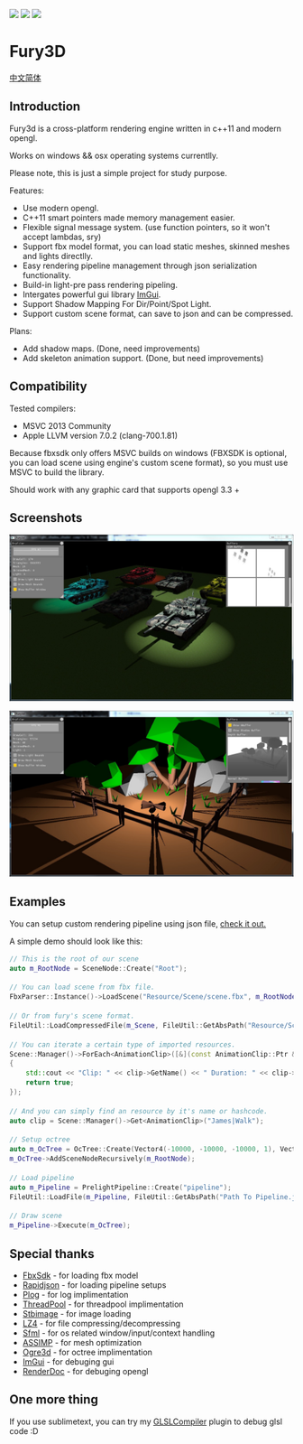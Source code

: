 ![](https://img.shields.io/badge/dev-v0.2.1-green.svg) ![](https://img.shields.io/badge/build-passing-green.svg) ![](https://img.shields.io/badge/license-MIT-blue.svg)

# Fury3D

[中文简体](README.ZH-CN.md)

## Introduction

Fury3d is a cross-platform rendering engine written in c++11 and modern opengl.

Works on windows && osx operating systems currentlly.

Please note, this is just a simple project for study purpose.

Features: 

* Use modern opengl.
* C++11 smart pointers made memory management easier.
* Flexible signal message system. (use function pointers, so it won't accept lambdas, sry)
* Support fbx model format, you can load static meshes, skinned meshes and lights directlly.
* Easy rendering pipeline management through json serialization functionality.
* Build-in light-pre pass rendering pipeling.
* Intergates powerful gui library [ImGui](https://github.com/ocornut/imgui).
* Support Shadow Mapping For Dir/Point/Spot Light.
* Support custom scene format, can save to json and can be compressed.

Plans:

* Add shadow maps. (Done, need improvements)
* Add skeleton animation support. (Done, but need improvements)

## Compatibility

Tested compilers: 

* MSVC 2013 Community
* Apple LLVM version 7.0.2 (clang-700.1.81)

Because fbxsdk only offers MSVC builds on windows (FBXSDK is optional, you can load scene using engine's custom scene format), so you must use MSVC to build the library.

Should work with any graphic card that supports opengl 3.3 +

## Screenshots

![Shadows](screenshots/1.jpg)

![PolyScene](screenshots/2.jpg)

## Examples

You can setup custom rendering pipeline using json file, [check it out.](https://github.com/sindney/fury3d/blob/master/examples/bin/Resource/Pipeline/DefferedLighting.json)

A simple demo should look like this: 

~~~~~~~~~~cpp
// This is the root of our scene
auto m_RootNode = SceneNode::Create("Root");

// You can load scene from fbx file.
FbxParser::Instance()->LoadScene("Resource/Scene/scene.fbx", m_RootNode, importOptions);

// Or from fury's scene format.
FileUtil::LoadCompressedFile(m_Scene, FileUtil::GetAbsPath("Resource/Scene/scene.bin"));

// You can iterate a certain type of imported resources.
Scene::Manager()->ForEach<AnimationClip>([&](const AnimationClip::Ptr &clip) -> bool
{
	std::cout << "Clip: " << clip->GetName() << " Duration: " << clip->GetDuration() << std::endl;
	return true;
});

// And you can simply find an resource by it's name or hashcode.
auto clip = Scene::Manager()->Get<AnimationClip>("James|Walk");

// Setup octree
auto m_OcTree = OcTree::Create(Vector4(-10000, -10000, -10000, 1), Vector4(10000, 10000, 10000, 1), 2);
m_OcTree->AddSceneNodeRecursively(m_RootNode);

// Load pipeline
auto m_Pipeline = PrelightPipeline::Create("pipeline");
FileUtil::LoadFile(m_Pipeline, FileUtil::GetAbsPath("Path To Pipeline.json"));

// Draw scene
m_Pipeline->Execute(m_OcTree);
~~~~~~~~~~

## Special thanks

* [FbxSdk](http://www.autodesk.com/products/fbx/overview) - for loading fbx model
* [Rapidjson](https://github.com/miloyip/rapidjson) - for loading pipeline setups
* [Plog](https://github.com/SergiusTheBest/plog) - for log implimentation
* [ThreadPool](https://github.com/progschj/ThreadPool) - for threadpool implimentation
* [Stbimage](https://github.com/nothings/stb) - for image loading
* [LZ4](https://github.com/Cyan4973/lz4) - for file compressing/decompressing
* [Sfml](http://www.sfml-dev.org) - for os related window/input/context handling
* [ASSIMP](https://github.com/assimp/assimp) - for mesh optimization
* [Ogre3d](http://www.ogre3d.org) - for octree implimentation
* [ImGui](https://github.com/ocornut/imgui) - for debuging gui
* [RenderDoc](https://github.com/baldurk/renderdoc) - for debuging opengl

## One more thing

If you use sublimetext, you can try my [GLSLCompiler](https://github.com/sindney/GLSLCompiler) plugin to debug glsl code :D
